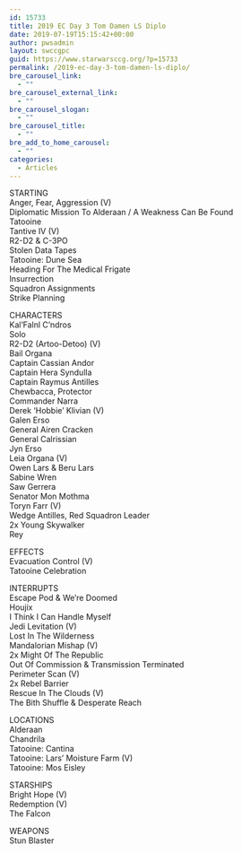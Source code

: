 ```yaml
---
id: 15733
title: 2019 EC Day 3 Tom Damen LS Diplo
date: 2019-07-19T15:15:42+00:00
author: pwsadmin
layout: swccgpc
guid: https://www.starwarsccg.org/?p=15733
permalink: /2019-ec-day-3-tom-damen-ls-diplo/
bre_carousel_link:
  - ""
bre_carousel_external_link:
  - ""
bre_carousel_slogan:
  - ""
bre_carousel_title:
  - ""
bre_add_to_home_carousel:
  - ""
categories:
  - Articles
---
```

STARTING  
Anger, Fear, Aggression (V)  
Diplomatic Mission To Alderaan / A Weakness Can Be Found  
Tatooine  
Tantive IV (V)  
R2-D2 & C-3PO  
Stolen Data Tapes  
Tatooine: Dune Sea  
Heading For The Medical Frigate  
Insurrection  
Squadron Assignments  
Strike Planning

CHARACTERS  
Kal’Falnl C’ndros  
Solo  
R2-D2 (Artoo-Detoo) (V)  
Bail Organa  
Captain Cassian Andor  
Captain Hera Syndulla  
Captain Raymus Antilles  
Chewbacca, Protector  
Commander Narra  
Derek ‘Hobbie’ Klivian (V)  
Galen Erso  
General Airen Cracken  
General Calrissian  
Jyn Erso  
Leia Organa (V)  
Owen Lars & Beru Lars  
Sabine Wren  
Saw Gerrera  
Senator Mon Mothma  
Toryn Farr (V)  
Wedge Antilles, Red Squadron Leader  
2x Young Skywalker  
Rey

EFFECTS  
Evacuation Control (V)  
Tatooine Celebration

INTERRUPTS  
Escape Pod & We’re Doomed  
Houjix  
I Think I Can Handle Myself  
Jedi Levitation (V)  
Lost In The Wilderness  
Mandalorian Mishap (V)  
2x Might Of The Republic  
Out Of Commission & Transmission Terminated  
Perimeter Scan (V)  
2x Rebel Barrier  
Rescue In The Clouds (V)  
The Bith Shuffle & Desperate Reach

LOCATIONS  
Alderaan  
Chandrila  
Tatooine: Cantina  
Tatooine: Lars’ Moisture Farm (V)  
Tatooine: Mos Eisley

STARSHIPS  
Bright Hope (V)  
Redemption (V)  
The Falcon

WEAPONS  
Stun Blaster